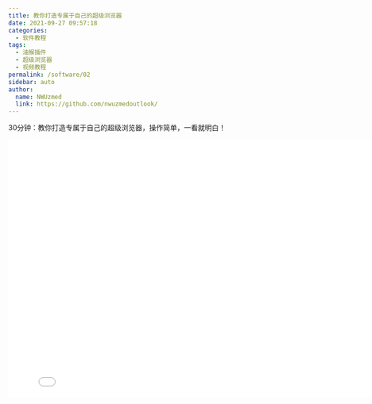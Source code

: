 ```yaml
---
title: 教你打造专属于自己的超级浏览器
date: 2021-09-27 09:57:18
categories: 
  - 软件教程
tags: 
  - 油猴插件
  - 超级浏览器
  - 视频教程
permalink: /software/02
sidebar: auto
author: 
  name: NWUzmed
  link: https://github.com/nwuzmedoutlook/
---
```


30分钟：教你打造专属于自己的超级浏览器，操作简单，一看就明白！

<!--more-->

<iframe 
	src="//player.bilibili.com/player.html?aid=672398640&bvid=BV15U4y1Y7XH&cid=319348900&page=1" 
	scrolling="no" 
	border="0" 
	frameborder="no" 
	framespacing="0" 
	allowfullscreen="true" 
	height=520 
	width=810> 
</iframe>
